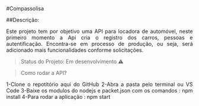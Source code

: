 #Compassolisa

##Descrição:
<p align="justify"> Este projeto tem por objetivo uma API para  locadora de automóvel, neste primeiro momento a Api cria o registro dos carros, pessoas e autentificação. Encontra-se em processo de produção, ou seja, será adicionado mais funcionalidades conforme solicitações.</p>

> Status do Projeto: Em desenvolvimento :warning:

>Como rodar a API?

<p align="justify">
1-Clone o repotitório aqui do GitHub
2-Abra a pasta pelo terminal ou VS Code
3-Baixe os modulos do nodejs e packet.json com os comandos : npm install
4-Para rodar a aplicação : npm start</p>
